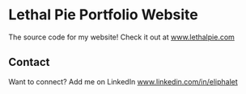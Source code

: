 # Lethal Pie Portfolio Website

The source code for my website! Check it out at www.lethalpie.com

## Contact

Want to connect? Add me on LinkedIn www.linkedin.com/in/eliphalet
